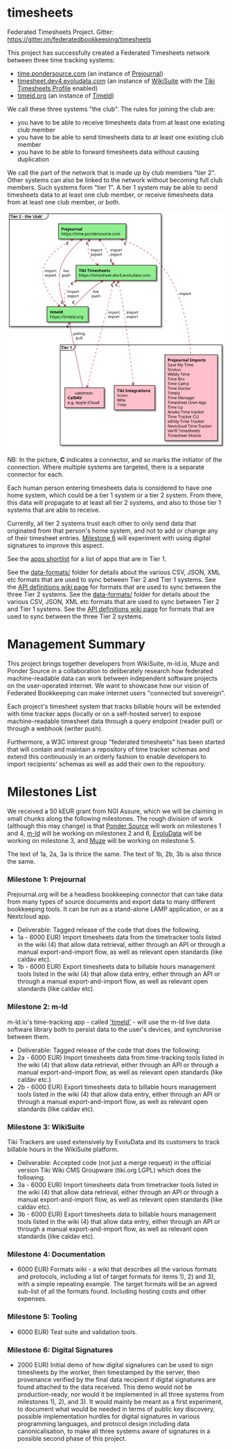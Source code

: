 # timesheets
Federated Timesheets Project. Gitter: https://gitter.im/federatedbookkeeping/timesheets


This project has successfully created a Federated Timesheets network between three time tracking systems:

* [time.pondersource.com](https://time.pondersource.com) (an instance of [Prejournal](https://github.com/pondersource/prejournal/))
* [timesheet.dev4.evoludata.com](https://timesheet.dev4.evoludata.com/) (an instance of [WikiSuite](https://wikisuite.org/) with the [Tiki Timesheets Profile](https://profiles.tiki.org/Timesheets) enabled)
* [timeld.org](https://timeld.org/) (an instance of [Timeld](https://github.com/m-ld/timeld))

We call these three systems "the club". The rules for joining the club are:
* you have to be able to receive timesheets data from at least one existing club member
* you have to be able to send timesheets data to at least one existing club member
* you have to be able to forward timesheets data without causing duplication


We call the part of the network that is made up by club members "tier 2".
Other systems can also be linked to the network without becoming full club members. Such systems form "tier 1".
A tier 1 system may be able to send timesheets data to at least one club member, or receive timesheets data from at least one club member, or both.

![Federation Components](./architecture/img/timesheets-federation.svg)

NB: In the picture, **C** indicates a connector, and so marks the initiator of the connection. Where multiple systems are targeted, there is a separate connector for each.

Each human person entering timesheets data is considered to have one home system, which could be a tier 1 system or a tier 2 system. From there, this data will propagate to at least all tier 2 systems, and also to those tier 1 systems that are able to receive.

Currently, all tier 2 systems trust each other to only send data that originated from that person's home system, and not to add or change any of their timesheet entries.  [Milestone 6](https://github.com/federatedbookkeeping/timesheets#milestone-6-digital-signatures) will experiment with using digital signatures to improve this aspect.

See the [apps shortlist](./apps-list.md#shortlist) for a list of apps that are in Tier 1.

See the [data-formats/](./data-formats) folder for details about the various CSV, JSON, XML etc formats that are used to sync between Tier 2 and Tier 1 systems.
See the [API definitions wiki page](./wiki/API-Definitions-for-Federated-Time-tracking-tools) for formats that are used to sync between the three Tier 2 systems.
See the [data-formats/](./data-formats/) folder for details about the various CSV, JSON, XML etc formats that are used to sync between Tier 2 and Tier 1 systems.
See the [API definitions wiki page](https://github.com/federatedbookkeeping/timesheets/wiki/API-Definitions-for-Federated-Time-tracking-tools) for formats that are used to sync between the three Tier 2 systems.

# Management Summary

This project brings together developers from WikiSuite, m-ld.io, Muze and Ponder Source in a collaboration
to deliberately research how federated machine-readable data can work between independent software projects on the user-operated internet. We want to showcase how our vision of Federated Bookkeeping can make internet users "connected but sovereign".

Each project's timesheet system that tracks billable hours will be extended with time tracker apps (locally or on a self-hosted server) to expose machine-readable timesheet data through a query endpoint (reader pull) or through a webhook (writer push).

Furthermore, a W3C interest group "federated timesheets" has been started that will contain and maintain a repository of time tracker schemas and extend this continuously in an orderly fashion to enable developers to import recipients' schemas as well as add their own to the repository.

# Milestones List
We received a 50 kEUR grant from NGI Assure, which we will be claiming in small chunks along the following milestones.
The rough division of work (although this may change) is that [Ponder Source](https://pondersource.com) will work on milestones 1 and 4, [m-ld](https://m-ld.org) will be working on milestones 2 and 6, [EvoluData](https://evoludata.com/Open-Source-Software) will be working on milestone 3, and [Muze](https://www.muze.nl/) will be working on milestone 5.

The text of 1a, 2a, 3a is thrice the same.
The text of 1b, 2b, 3b is also thrice the same.

### Milestone 1: Prejournal
Prejournal.org will be a headless bookkeeping connector that can take data from many types of source documents and export data to many different bookkeeping tools. It can be run as a stand-alone LAMP application, or as a Nextcloud app.
* Deliverable: Tagged release of the code that does the following. 
* 1a - 6000 EUR) Import timesheets data from the timetracker tools listed in the wiki (4) that allow data retrieval, either through an API or through a manual export-and-import flow, as well as relevant open standards (like caldav etc).
* 1b - 6000 EUR) Export timesheets data to billable hours management tools listed in the wiki (4) that allow data entry, either through an API or through a manual export-and-import flow, as well as relevant open standards (like caldav etc).

### Milestone 2: m-ld
m-ld.io's time-tracking app - called ['timeld'](https://github.com/m-ld/timeld) - will use the m-ld live data software library both to persist data to the user's devices, and synchronise between them.
* Deliverable: Tagged release of the code that does the following:
* 2a - 6000 EUR) Import timesheets data from time-tracking tools listed in the wiki (4) that allow data retrieval, either through an API or through a manual export-and-import flow, as well as relevant open standards (like caldav etc.)
* 2b - 6000 EUR) Export timesheets data to billable hours management tools listed in the wiki (4) that allow data entry, either through an API or through a manual export-and-import flow, as well as relevant open standards (like caldav etc).

### Milestone 3: WikiSuite
Tiki Trackers are used extensively by EvoluData and its customers to track billable hours in the WikiSuite platform.
* Deliverable: Accepted code (not just a merge request) in the official version Tiki Wiki CMS Groupware (tiki.org LGPL) which does the following. 
* 3a - 6000 EUR) Import timesheets data from timetracker tools listed in the wiki (4) that allow data retrieval, either through an API or through a manual export-and-import flow, as well as relevant open standards (like caldav etc).
* 3b - 6000 EUR) Export timesheets data to billable hours management tools listed in the wiki (4) that allow data entry, either through an API or through a manual export-and-import flow, as well as relevant open standards (like caldav etc).

### Milestone 4: Documentation
* 6000 EUR) Formats wiki - a wiki that describes all the various formats and protocols, including a list of target formats for items 1), 2) and 3), with a simple repeating example. The target formats will be an agreed sub-list of all the formats found. Including hosting costs and other expenses.

### Milestone 5: Tooling
* 6000 EUR) Test suite and validation tools.

### Milestone 6: Digital Signatures
* 2000 EUR) Initial demo of how digital signatures can be used to sign timesheets by the worker, then timestamped by the server, then provenance verified by the final data recipient if digital signatures are found attached to the data received. This demo would not be production-ready, nor would it be implemented in all three systems from milestones 1), 2), and 3). It would mainly be meant as a first experiment, to document what would be needed in terms of public key discovery, possible implementation hurdles for digital signatures in various programming languages, and protocol design including data canonicalisation, to make all three systems aware of signatures in a possible second phase of this project.
